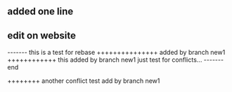 ## added one line
## edit on website

------- this is a test for rebase
+++++++++++++++ added by branch new1 ++++++++++++
this added by branch new1 just test for conflicts...
------- end

++++++++ another conflict test  add by branch new1 
